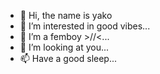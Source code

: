 - 👋 Hi, the name is yako
- 👀 I’m interested in good vibes...
- 🌱 I’m a femboy >//<...
- 💞️ I’m looking at you...
- 📫 Have a good sleep...

<!---
makoyako3/makoyako3 is a ✨ special ✨ repository because its `README.md` (this file) appears on your GitHub profile.
You can click the Preview link to take a look at your changes.
--->
